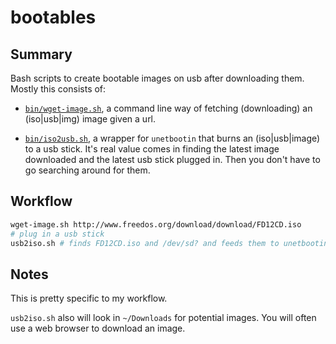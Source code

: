 # bootables

## Summary

Bash scripts to create bootable images on usb after downloading them. Mostly this consists of:

* [`bin/wget-image.sh`](../bin/wget-image.sh), a command line way of fetching (downloading) an (iso|usb|img) image given a url.

* [`bin/iso2usb.sh`](../bin/iso2usb.sh), a wrapper for `unetbootin` that burns an (iso|usb|image) to a usb stick. It's real value comes in finding the latest image downloaded and the latest usb stick plugged in. Then you don't have to go searching around for them.

## Workflow

```bash
wget-image.sh http://www.freedos.org/download/download/FD12CD.iso
# plug in a usb stick
usb2iso.sh # finds FD12CD.iso and /dev/sd? and feeds them to unetbootin
```

## Notes

This is pretty specific to my workflow.

`usb2iso.sh` also will look in `~/Downloads` for potential images. You will often use a web browser to download an image.

